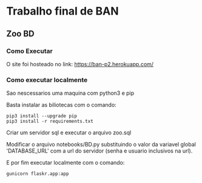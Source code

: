 # Trabalho final de BAN

## Zoo BD

### Como Executar

O site foi hosteado no link: https://ban-p2.herokuapp.com/

### Como executar localmente

Sao nescessarios uma maquina com python3 e pip

Basta instalar as biliotecas com o comando:
```
pip3 install --upgrade pip
pip3 install -r requirements.txt
```

Criar um servidor sql e executar o arquivo zoo.sql

Modificar o arquivo notebooks/BD.py substituindo o valor da variavel global 'DATABASE_URL' com a url do servidor (senha e usuario inclusivos na url).

E por fim executar localmente com o comando:
```
gunicorn flaskr.app:app
```

